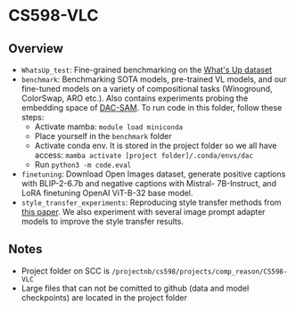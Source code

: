 # CS598-VLC

## Overview

- `WhatsUp_test`: Fine-grained benchmarking on the [What's Up dataset](https://arxiv.org/pdf/2310.19785)
- `benchmark`: Benchmarking SOTA models, pre-trained VL models, and our fine-tuned models on a variety of compositional tasks (Winoground, ColorSwap, ARO etc.). Also contains experiments probing the embedding space of [DAC-SAM](https://arxiv.org/pdf/2305.19595). To run code in this folder, follow these steps:  
    - Activate mamba: `module load miniconda`
    - Place yourself in the `benchmark` folder
    - Activate conda env. It is stored in the project folder so we all have access: `mamba activate [project folder]/.conda/envs/dac`
    - Run `python3 -m code.eval`
- `finetuning`: Download Open Images dataset, generate positive captions with BLIP-2-6.7b and negative captions with Mistral- 7B-Instruct, and LoRA finetuning OpenAI ViT-B-32 base model.
- `style_transfer_experiments`: Reproducing style transfer methods from [this paper](https://arxiv.org/pdf/2303.17590). We also experiment with several image prompt adapter models to improve the style transfer results. 



## Notes
- Project folder on SCC is `/projectnb/cs598/projects/comp_reason/CS598-VLC`
- Large files that can not be comitted to github (data and model checkpoints) are located in the project folder


